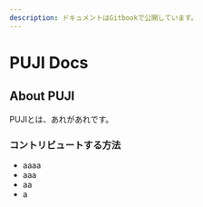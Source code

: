 ```yaml
---
description: ドキュメントはGitbookで公開しています。
---
```


# PUJI Docs

## About PUJI

PUJIとは、あれがあれです。 

### コントリビュートする方法

* aaaa
* aaa
* aa
* a



